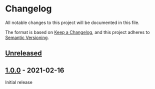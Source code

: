 # Changelog
All notable changes to this project will be documented in this file.

The format is based on [Keep a Changelog](https://keepachangelog.com/en/1.0.0/),
and this project adheres to [Semantic Versioning](https://semver.org/spec/v2.0.0.html).

## [Unreleased]

## [1.0.0] - 2021-02-16

Initial release


[Unreleased]: https://github.com/brotkrueml/typo3-matomo-optout/compare/v1.0.0...HEAD
[1.0.0]: https://github.com/brotkrueml/typo3-matomo-optout/releases/tag/v1.0.0
